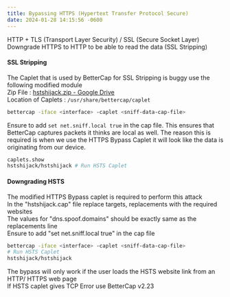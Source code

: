 ```yaml
---
title: Bypassing HTTPS (Hypertext Transfer Protocol Secure)
date: 2024-01-28 14:15:56 -0600
---
```


HTTP + TLS (Transport Layer Security) / SSL (Secure Socket Layer)  
Downgrade HTTPS to HTTP to be able to read the data (SSL Stripping)

#### SSL Stripping

The Caplet that is used by BetterCap for SSL Stripping is buggy use the following modified module  
Zip File : [hstshijack.zip - Google Drive](https://drive.google.com/open?id=1cMAPFxAfi1HG1qqOpMI_3-yTik9WBuTv)  
Location of Caplets : `/usr/share/bettercap/caplet`

````bash
bettercap -iface <interface> -caplet <sniff-data-cap-file>
````

Ensure to add `set net.sniff.local true` in the cap file. This ensures that BetterCap captures packets it thinks are local as well. The reason this is required is when we use the HTTPS Bypass Caplet it will look like the data is originating from our device.

````bash
caplets.show
hstshijack/hstshijack # Run HSTS Caplet
````

#### Downgrading HSTS

The modified HTTPS Bypass caplet is required to perform this attack  
In the "hstshijack.cap" file replace targets, replacements with the required websites  
The values for "dns.spoof.domains" should be exactly same as the replacements line  
Ensure to add "set net.sniff.local true" in the cap file

````bash
bettercap -iface <interface> -caplet <sniff-data-cap-file>
# Run HSTS Caplet
hstshijack/hstshijack 
````

The bypass will only work if the user loads the HSTS website link from an HTTP/ HTTPS web page  
If HSTS caplet gives TCP Error use BetterCap v2.23
